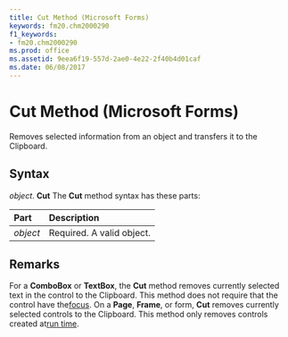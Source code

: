 ```yaml
---
title: Cut Method (Microsoft Forms)
keywords: fm20.chm2000290
f1_keywords:
- fm20.chm2000290
ms.prod: office
ms.assetid: 9eea6f19-557d-2ae0-4e22-2f40b4d01caf
ms.date: 06/08/2017
---
```



# Cut Method (Microsoft Forms)



Removes selected information from an object and transfers it to the Clipboard.

## Syntax

_object_. **Cut**
The  **Cut** method syntax has these parts:


|**Part**|**Description**|
|:-----|:-----|
| _object_|Required. A valid object.|

## Remarks

For a  **ComboBox** or **TextBox**, the **Cut** method removes currently selected text in the control to the Clipboard. This method does not require that the control have the[focus](../../Glossary/vbe-glossary.md#focus).
On a  **Page**, **Frame**, or form, **Cut** removes currently selected controls to the Clipboard. This method only removes controls created at[run time](../../Glossary/vbe-glossary.md#run-time).

